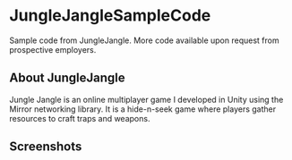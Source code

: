 # JungleJangleSampleCode
Sample code from JungleJangle. More code available upon request from prospective employers.

## About JungleJangle
Jungle Jangle is an online multiplayer game I developed in Unity using the Mirror networking library. It is a hide-n-seek game where players gather resources to craft traps and weapons.

## Screenshots

